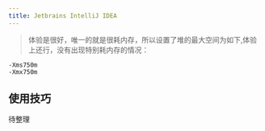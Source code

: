```yaml
---
title: Jetbrains IntelliJ IDEA
---
```


> 体验是很好，唯一的就是很耗内存，所以设置了堆的最大空间为如下,体验上还行，没有出现特别耗内存的情况：

```
-Xms750m
-Xmx750m
```

## 使用技巧

待整理